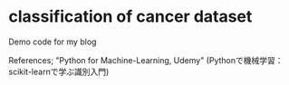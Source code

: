 # classification of cancer dataset
Demo code for my blog

References;
"Python for Machine-Learning, Udemy" (Pythonで機械学習：scikit-learnで学ぶ識別入門)

